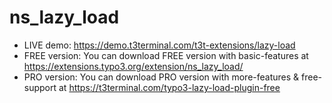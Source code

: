 # ns_lazy_load

- LIVE demo: https://demo.t3terminal.com/t3t-extensions/lazy-load
- FREE version: You can download FREE version with basic-features at https://extensions.typo3.org/extension/ns_lazy_load/
- PRO version: You can download PRO version with more-features & free-support at https://t3terminal.com/typo3-lazy-load-plugin-free
